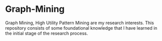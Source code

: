 # Graph-Mining
Graph Mining, High Utility Pattern Mining are my research interests. This repository consists of some foundational knowledge that I have learned in the initial stage of the research process.

